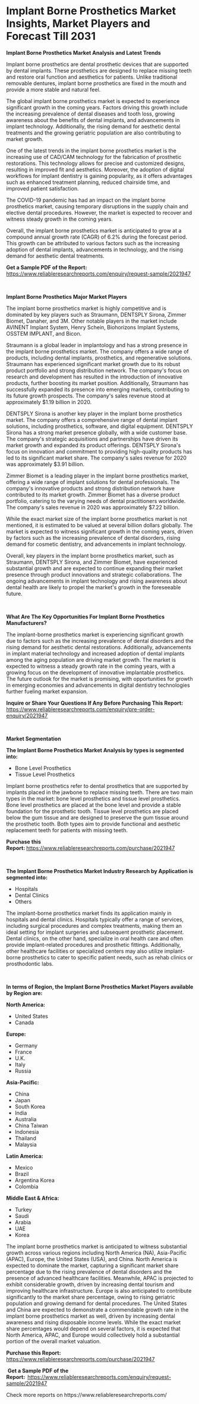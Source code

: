 <p><h1>Implant Borne Prosthetics Market Insights, Market Players and Forecast Till 2031</h1></p><p><strong>Implant Borne Prosthetics Market Analysis and Latest Trends</strong></p>
<p><p>Implant borne prosthetics are dental prosthetic devices that are supported by dental implants. These prosthetics are designed to replace missing teeth and restore oral function and aesthetics for patients. Unlike traditional removable dentures, implant borne prosthetics are fixed in the mouth and provide a more stable and natural feel.</p><p>The global implant borne prosthetics market is expected to experience significant growth in the coming years. Factors driving this growth include the increasing prevalence of dental diseases and tooth loss, growing awareness about the benefits of dental implants, and advancements in implant technology. Additionally, the rising demand for aesthetic dental treatments and the growing geriatric population are also contributing to market growth.</p><p>One of the latest trends in the implant borne prosthetics market is the increasing use of CAD/CAM technology for the fabrication of prosthetic restorations. This technology allows for precise and customized designs, resulting in improved fit and aesthetics. Moreover, the adoption of digital workflows for implant dentistry is gaining popularity, as it offers advantages such as enhanced treatment planning, reduced chairside time, and improved patient satisfaction.</p><p>The COVID-19 pandemic has had an impact on the implant borne prosthetics market, causing temporary disruptions in the supply chain and elective dental procedures. However, the market is expected to recover and witness steady growth in the coming years.</p><p>Overall, the implant borne prosthetics market is anticipated to grow at a compound annual growth rate (CAGR) of 6.2% during the forecast period. This growth can be attributed to various factors such as the increasing adoption of dental implants, advancements in technology, and the rising demand for aesthetic dental treatments.</p></p>
<p><strong>Get a Sample PDF of the Report:&nbsp;</strong> <a href="https://www.reliableresearchreports.com/enquiry/request-sample/2021947">https://www.reliableresearchreports.com/enquiry/request-sample/2021947</a></p>
<p>&nbsp;</p>
<p><strong>Implant Borne Prosthetics Major Market Players</strong></p>
<p><p>The implant borne prosthetics market is highly competitive and is dominated by key players such as Straumann, DENTSPLY Sirona, Zimmer Biomet, Danaher, and 3M. Other notable players in the market include AVINENT Implant System, Henry Schein, Biohorizons Implant Systems, OSSTEM IMPLANT, and Bicon.</p><p>Straumann is a global leader in implantology and has a strong presence in the implant borne prosthetics market. The company offers a wide range of products, including dental implants, prosthetics, and regenerative solutions. Straumann has experienced significant market growth due to its robust product portfolio and strong distribution network. The company's focus on research and development has resulted in the introduction of innovative products, further boosting its market position. Additionally, Straumann has successfully expanded its presence into emerging markets, contributing to its future growth prospects. The company's sales revenue stood at approximately $1.19 billion in 2020.</p><p>DENTSPLY Sirona is another key player in the implant borne prosthetics market. The company offers a comprehensive range of dental implant solutions, including prosthetics, software, and digital equipment. DENTSPLY Sirona has a strong market presence globally, with a wide customer base. The company's strategic acquisitions and partnerships have driven its market growth and expanded its product offerings. DENTSPLY Sirona's focus on innovation and commitment to providing high-quality products has led to its significant market share. The company's sales revenue for 2020 was approximately $3.91 billion.</p><p>Zimmer Biomet is a leading player in the implant borne prosthetics market, offering a wide range of implant solutions for dental professionals. The company's innovative products and strong distribution network have contributed to its market growth. Zimmer Biomet has a diverse product portfolio, catering to the varying needs of dental practitioners worldwide. The company's sales revenue in 2020 was approximately $7.22 billion.</p><p>While the exact market size of the implant borne prosthetics market is not mentioned, it is estimated to be valued at several billion dollars globally. The market is expected to witness significant growth in the coming years, driven by factors such as the increasing prevalence of dental disorders, rising demand for cosmetic dentistry, and advancements in implant technology.</p><p>Overall, key players in the implant borne prosthetics market, such as Straumann, DENTSPLY Sirona, and Zimmer Biomet, have experienced substantial growth and are expected to continue expanding their market presence through product innovations and strategic collaborations. The ongoing advancements in implant technology and rising awareness about dental health are likely to propel the market's growth in the foreseeable future.</p></p>
<p>&nbsp;</p>
<p><strong>What Are The Key Opportunities For Implant Borne Prosthetics Manufacturers?</strong></p>
<p><p>The implant-borne prosthetics market is experiencing significant growth due to factors such as the increasing prevalence of dental disorders and the rising demand for aesthetic dental restorations. Additionally, advancements in implant material technology and increased adoption of dental implants among the aging population are driving market growth. The market is expected to witness a steady growth rate in the coming years, with a growing focus on the development of innovative implantable prosthetics. The future outlook for the market is promising, with opportunities for growth in emerging economies and advancements in digital dentistry technologies further fueling market expansion.</p></p>
<p><strong>Inquire or Share Your Questions If Any Before Purchasing This Report:</strong> <a href="https://www.reliableresearchreports.com/enquiry/pre-order-enquiry/2021947">https://www.reliableresearchreports.com/enquiry/pre-order-enquiry/2021947</a></p>
<p>&nbsp;</p>
<p><strong>Market Segmentation</strong></p>
<p><strong>The Implant Borne Prosthetics Market Analysis by types is segmented into:</strong></p>
<p><ul><li>Bone Level Prosthetics</li><li>Tissue Level Prosthetics</li></ul></p>
<p><p>Implant borne prosthetics refer to dental prosthetics that are supported by implants placed in the jawbone to replace missing teeth. There are two main types in the market: bone level prosthetics and tissue level prosthetics. Bone level prosthetics are placed at the bone level and provide a stable foundation for the prosthetic tooth. Tissue level prosthetics are placed below the gum tissue and are designed to preserve the gum tissue around the prosthetic tooth. Both types aim to provide functional and aesthetic replacement teeth for patients with missing teeth.</p></p>
<p><strong>Purchase this Report:&nbsp;</strong><a href="https://www.reliableresearchreports.com/purchase/2021947">https://www.reliableresearchreports.com/purchase/2021947</a></p>
<p>&nbsp;</p>
<p><strong>The Implant Borne Prosthetics Market Industry Research by Application is segmented into:</strong></p>
<p><ul><li>Hospitals</li><li>Dental Clinics</li><li>Others</li></ul></p>
<p><p>The implant-borne prosthetics market finds its application mainly in hospitals and dental clinics. Hospitals typically offer a range of services, including surgical procedures and complex treatments, making them an ideal setting for implant surgeries and subsequent prosthetic placement. Dental clinics, on the other hand, specialize in oral health care and often provide implant-related procedures and prosthetic fittings. Additionally, other healthcare facilities or specialized centers may also utilize implant-borne prosthetics to cater to specific patient needs, such as rehab clinics or prosthodontic labs.</p></p>
<p>&nbsp;</p>
<p><strong>In terms of Region, the Implant Borne Prosthetics Market Players available by Region are:</strong></p>
<p>
    <p> <strong> North America: </strong>
        <ul>
            <li>United States</li>
            <li>Canada</li>
        </ul>
        </p> 
    <p> <strong> Europe: </strong>
        <ul>
            <li>Germany</li>
            <li>France</li>
            <li>U.K.</li>
            <li>Italy</li>
            <li>Russia</li>
        </ul>
        </p> 
    <p> <strong> Asia-Pacific: </strong>
        <ul>
            <li>China</li>
            <li>Japan</li>
            <li>South Korea</li>
            <li>India</li>
            <li>Australia</li>
            <li>China Taiwan</li>
            <li>Indonesia</li>
            <li>Thailand</li>
            <li>Malaysia</li>
        </ul>
        </p> 
    <p> <strong> Latin America: </strong>
        <ul>
            <li>Mexico</li>
            <li>Brazil</li>
            <li>Argentina Korea</li>
            <li>Colombia</li>
        </ul>
        </p> 
    <p> <strong> Middle East & Africa: </strong>
        <ul>
            <li>Turkey</li>
            <li>Saudi</li>
            <li>Arabia</li>
            <li>UAE</li>
            <li>Korea</li>
        </ul>
    </p>
    </p>
<p><p>The implant borne prosthetics market is anticipated to witness substantial growth across various regions including North America (NA), Asia-Pacific (APAC), Europe, the United States (USA), and China. North America is expected to dominate the market, capturing a significant market share percentage due to the rising prevalence of dental disorders and the presence of advanced healthcare facilities. Meanwhile, APAC is projected to exhibit considerable growth, driven by increasing dental tourism and improving healthcare infrastructure. Europe is also anticipated to contribute significantly to the market share percentage, owing to rising geriatric population and growing demand for dental procedures. The United States and China are expected to demonstrate a commendable growth rate in the implant borne prosthetics market as well, driven by increasing dental awareness and rising disposable income levels. While the exact market share percentages would depend on several factors, it is expected that North America, APAC, and Europe would collectively hold a substantial portion of the overall market valuation.</p></p>
<p><strong>Purchase this Report: </strong><a href="https://www.reliableresearchreports.com/purchase/2021947">https://www.reliableresearchreports.com/purchase/2021947</a></p>
<p>&nbsp;<strong>Get a Sample PDF of the Report:&nbsp;&nbsp;</strong><a href="https://www.reliableresearchreports.com/enquiry/request-sample/2021947">https://www.reliableresearchreports.com/enquiry/request-sample/2021947</a></p>
<p><strong></strong></p>
<p>Check more reports on https://www.reliableresearchreports.com/</p>